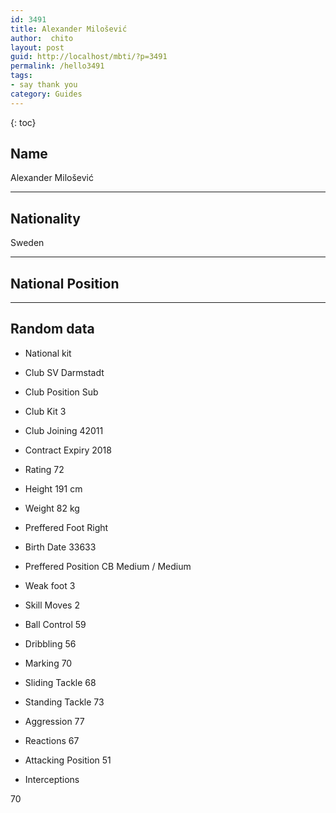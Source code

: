 ```yaml
---
id: 3491
title: Alexander Milošević
author:  chito 
layout: post
guid: http://localhost/mbti/?p=3491
permalink: /hello3491
tags:
- say thank you
category: Guides
---
```



{: toc}


## Name  
Alexander Milošević 

* * *

## Nationality  
Sweden 

* * *

## National Position 

* * *

## Random data 

  * National kit 
  * Club 
SV Darmstadt 

  * Club Position 
Sub 

  * Club Kit 
3 

  * Club Joining 
42011 

  * Contract Expiry 
2018 

  * Rating 
72 

  * Height 
191 cm 

  * Weight 
82 kg 

  * Preffered Foot 
Right 

  * Birth Date 
33633 

  * Preffered Position 
CB Medium / Medium 

  * Weak foot 
3 

  * Skill Moves 
2 

  * Ball Control 
59 

  * Dribbling 
56 

  * Marking 
70 

  * Sliding Tackle 
68 

  * Standing Tackle 
73 

  * Aggression 
77 

  * Reactions 
67 

  * Attacking Position 
51 

  * Interceptions 

70</ul>